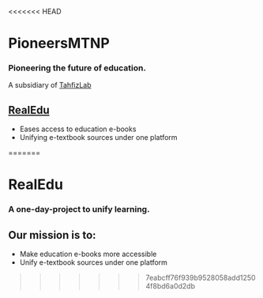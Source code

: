 <<<<<<< HEAD
# PioneersMTNP  
### Pioneering the future of education.  
A subsidiary of [TahfizLab](https://TahfizLab.com)  
## [RealEdu](https://pioneersmtnp.github.io/renderer/index.html "Our Site")  
- Eases access to education e-books  
- Unifying e-textbook sources under one platform  

=======
# RealEdu  
### A one-day-project to unify learning.  
## Our mission is to:  
- Make education e-books more accessible  
- Unify e-textbook sources under one platform  
>>>>>>> 7eabcff76f939b9528058add12504f8bd6a0d2db
